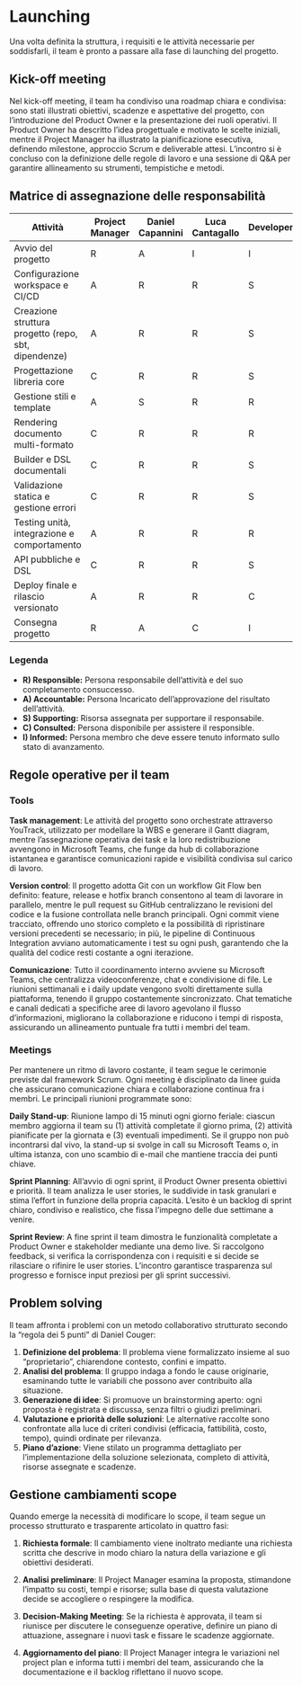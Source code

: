 
# Launching

Una volta definita la struttura, i requisiti e le attività necessarie per soddisfarli, il team è pronto a passare alla fase di launching del progetto.

## Kick-off meeting

Nel kick-off meeting, il team ha condiviso una roadmap chiara e condivisa: sono stati illustrati obiettivi, scadenze e aspettative del progetto, con l’introduzione del Product Owner e la presentazione dei ruoli operativi. Il Product Owner ha descritto l’idea progettuale e motivato le scelte iniziali, mentre il Project Manager ha illustrato la pianificazione esecutiva, definendo milestone, approccio Scrum e deliverable attesi. L’incontro si è concluso con la definizione delle regole di lavoro e una sessione di Q&A per garantire allineamento su strumenti, tempistiche e metodi.

## Matrice di assegnazione delle responsabilità

| Attività                                                   | Project Manager | Daniel Capannini | Luca Cantagallo | Developer |
|------------------------------------------------------------|------------------|------------------|------------------|-----------|
| Avvio del progetto                                         | R                | A                | I                | I         |
| Configurazione workspace e CI/CD                           | A                | R                | R                | S         |
| Creazione struttura progetto (repo, sbt, dipendenze)       | A                | R                | R                | S         |
| Progettazione libreria core                                | C                | R                | R                | S         |
| Gestione stili e template                                  | A                | S                | R                | R         |
| Rendering documento multi-formato                          | C                | R                | R                | R         |
| Builder e DSL documentali                                  | C                | R                | R                | S         |
| Validazione statica e gestione errori                      | C                | R                | R                | S         |
| Testing unità, integrazione e comportamento                | A                | R                | R                | R         |
| API pubbliche e DSL                                        | C                | R                | R                | S         |
| Deploy finale e rilascio versionato                        | A                | R                | R                | C         |
| Consegna progetto                                          | R                | A                | C                | I         |


### Legenda

- **R) Responsible:** Persona responsabile dell’attività e del suo completamento consuccesso.
- **A) Accountable:** Persona Incaricato dell’approvazione del risultato dell’attività.
- **S) Supporting:** Risorsa assegnata per supportare il responsabile.
- **C) Consulted:** Persona disponibile per assistere il responsible.
- **I) Informed:** Persona membro che deve essere tenuto informato sullo stato di avanzamento.


## Regole operative per il team

### Tools

**Task management**: Le attività del progetto sono orchestrate attraverso YouTrack, utilizzato per modellare la WBS e generare il Gantt diagram, mentre l’assegnazione operativa dei task e la loro redistribuzione avvengono in Microsoft Teams, che funge da hub di collaborazione istantanea e garantisce comunicazioni rapide e visibilità condivisa sul carico di lavoro.

**Version control**: Il progetto adotta Git con un workflow Git Flow ben definito: feature, release e hotfix branch consentono al team di lavorare in parallelo, mentre le pull request su GitHub centralizzano le revisioni del codice e la fusione controllata nelle branch principali. Ogni commit viene tracciato, offrendo uno storico completo e la possibilità di ripristinare versioni precedenti se necessario; in più, le pipeline di Continuous Integration avviano automaticamente i test su ogni push, garantendo che la qualità del codice resti costante a ogni iterazione.

**Comunicazione**: Tutto il coordinamento interno avviene su Microsoft Teams, che centralizza videoconferenze, chat e condivisione di file. Le riunioni settimanali e i daily update vengono svolti direttamente sulla piattaforma, tenendo il gruppo costantemente sincronizzato. Chat tematiche e canali dedicati a specifiche aree di lavoro agevolano il flusso d’informazioni, migliorano la collaborazione e riducono i tempi di risposta, assicurando un allineamento puntuale fra tutti i membri del team.

### Meetings

Per mantenere un ritmo di lavoro costante, il team segue le cerimonie previste dal framework Scrum. Ogni meeting è disciplinato da linee guida che assicurano comunicazione chiara e collaborazione continua fra i membri. Le principali riunioni programmate sono:

**Daily Stand-up**: Riunione lampo di 15 minuti ogni giorno feriale: ciascun membro aggiorna il team su (1) attività completate il giorno prima, (2) attività pianificate per la giornata e (3) eventuali impedimenti. Se il gruppo non può incontrarsi dal vivo, la stand-up si svolge in call su Microsoft Teams o, in ultima istanza, con uno scambio di e-mail che mantiene traccia dei punti chiave.

**Sprint Planning**: All’avvio di ogni sprint, il Product Owner presenta obiettivi e priorità. Il team analizza le user stories, le suddivide in task granulari e stima l’effort in funzione della propria capacità. L’esito è un backlog di sprint chiaro, condiviso e realistico, che fissa l’impegno delle due settimane a venire.

**Sprint Review**: A fine sprint il team dimostra le funzionalità completate a Product Owner e stakeholder mediante una demo live. Si raccolgono feedback, si verifica la corrispondenza con i requisiti e si decide se rilasciare o rifinire le user stories. L’incontro garantisce trasparenza sul progresso e fornisce input preziosi per gli sprint successivi.

## Problem solving

Il team affronta i problemi con un metodo collaborativo strutturato secondo la “regola dei 5 punti” di Daniel Couger:

1. **Definizione del problema**: Il problema viene formalizzato insieme al suo “proprietario”, chiarendone contesto, confini e impatto.
2. **Analisi del problema**: Il gruppo indaga a fondo le cause originarie, esaminando tutte le variabili che possono aver contribuito alla situazione.
3. **Generazione di idee**: Si promuove un brainstorming aperto: ogni proposta è registrata e discussa, senza filtri o giudizi preliminari.
4. **Valutazione e priorità delle soluzioni**: Le alternative raccolte sono confrontate alla luce di criteri condivisi (efficacia, fattibilità, costo, tempo), quindi ordinate per rilevanza.
5. **Piano d’azione**: Viene stilato un programma dettagliato per l’implementazione della soluzione selezionata, completo di attività, risorse assegnate e scadenze.

## Gestione cambiamenti scope

Quando emerge la necessità di modificare lo scope, il team segue un processo strutturato e trasparente articolato in quattro fasi:

1. **Richiesta formale**: Il cambiamento viene inoltrato mediante una richiesta scritta che descrive in modo chiaro la natura della variazione e gli obiettivi desiderati.

2. **Analisi preliminare**: Il Project Manager esamina la proposta, stimandone l’impatto su costi, tempi e risorse; sulla base di questa valutazione decide se accogliere o respingere la modifica.

3. **Decision‐Making Meeting**: Se la richiesta è approvata, il team si riunisce per discutere le conseguenze operative, definire un piano di attuazione, assegnare i nuovi task e fissare le scadenze aggiornate.

4. **Aggiornamento del piano**: Il Project Manager integra le variazioni nel project plan e informa tutti i membri del team, assicurando che la documentazione e il backlog riflettano il nuovo scope.
